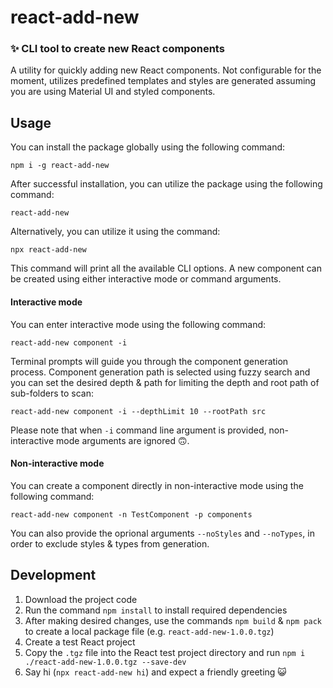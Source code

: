 # react-add-new

### ✨ CLI tool to create new React components

A utility for quickly adding new React components. Not configurable for the moment, utilizes predefined templates and styles are generated assuming you are using
Material UI and styled components.

## Usage

You can install the package globally using the following command:

```
npm i -g react-add-new
```

After successful installation, you can utilize the package using the following command:

```
react-add-new
```

Alternatively, you can utilize it using the command:

```
npx react-add-new
```

This command will print all the available CLI options. A new component can be created using either interactive mode or command arguments.

#### Interactive mode

You can enter interactive mode using the following command:

```
react-add-new component -i
```

Terminal prompts will guide you through the component generation process. Component generation path is selected using fuzzy search and you can set the desired depth & path for limiting the depth and root path of sub-folders to scan:

```
react-add-new component -i --depthLimit 10 --rootPath src
```

Please note that when `-i` command line argument is provided, non-interactive mode arguments are ignored 🙃.

#### Non-interactive mode

You can create a component directly in non-interactive mode using the following command:

```
react-add-new component -n TestComponent -p components
```

You can also provide the oprional arguments `--noStyles` and `--noTypes`, in order to exclude styles & types from generation.

## Development

1. Download the project code
2. Run the command `npm install` to install required dependencies
3. After making desired changes, use the commands `npm build` & `npm pack` to create a local package file (e.g. `react-add-new-1.0.0.tgz`)
4. Create a test React project
5. Copy the `.tgz` file into the React test project directory and run `npm i ./react-add-new-1.0.0.tgz --save-dev`
6. Say hi (`npx react-add-new hi`) and expect a friendly greeting 😺
